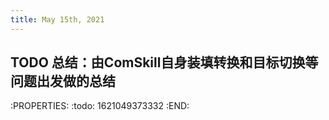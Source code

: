 ```yaml
---
title: May 15th, 2021
---
```


## TODO 总结：由ComSkill自身装填转换和目标切换等问题出发做的总结
:PROPERTIES:
:todo: 1621049373332
:END:
